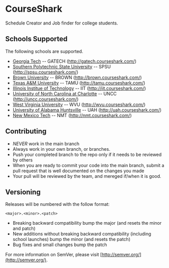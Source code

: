 CourseShark
=============

Schedule Creator and Job finder for college students.

Schools Supported
-------

The following schools are supported.

* [Georgia Tech](http://gatech.courseshark.com/) -- GATECH (http://gatech.courseshark.com/)
* [Southern Polytechnic State University](http://spsu.courseshark.com/) -- SPSU (http://spsu.courseshark.com/)
* [Brown University](http://brown.courseshark.com/) -- BROWN (http://brown.courseshark.com/)
* [Texas A&M University](http://tamu.courseshark.com/) -- TAMU (http://tamu.courseshark.com/)
* [Illinois Institue of Technology](http://iit.courseshark.com/) -- IIT (http://iit.courseshark.com/)
* [University of North Carolina at Charlotte](http://uncc.courseshark.com/) -- UNCC (http://uncc.courseshark.com/)
* [West Virginia University](http://wvu.courseshark.com/) -- WVU (http://wvu.courseshark.com/)
* [University of Alabama Huntsville](http://uah.courseshark.com/) -- UAH (http://uah.courseshark.com/)
* [New Mexico Tech](http://nmt.courseshark.com/) -- NMT (http://nmt.courseshark.com/)


Contributing
-------
* *NEVER* work in the main branch
* Always work in your own branch, or branches. 
* Push your completed branch to the repo only if it needs to be reviewed by others
* When you are ready to commit your code into the main branch, submit a pull request that is well documented on the changes you made
* Your pull will be reviewed by the team, and mereged if/when it is good.

Versioning
-------

Releases will be numbered with the follow format:

	<major>.<minor>.<patch>

* Breaking backward compatibility bump the major (and resets the minor and patch)
* New additions without breaking backward compatibility (including school launches) bump the minor (and resets the patch)
* Bug fixes and small changes bump the patch

For more information on SemVer, please visit [http://semver.org/](http://semver.org/).